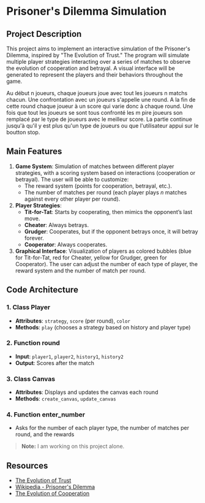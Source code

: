 # Prisoner's Dilemma Simulation  

## Project Description  
This project aims to implement an interactive simulation of the Prisoner's Dilemma, inspired by "The Evolution of Trust." The program will simulate multiple player strategies interacting over a series of matches to observe the evolution of cooperation and betrayal. A visual interface will be generated to represent the players and their behaviors throughout the game.

 Au début n joueurs, chaque joueurs joue avec tout les joueurs n matchs chacun. Une confrontation avec un joueurs s'appelle une round. A la fin de cette round chaque joueur à un score qui varie donc à chaque round. Une fois que tout les joueurs se sont tous confronté les m pire joueurs son remplacé par le type de joueurs avec le meilleur score. La partie continue jusqu'à qu'il y est plus qu'un type de joueurs ou que l'utilisateur appui sur le boutton stop.
## Main Features  
1. **Game System**: Simulation of matches between different player strategies, with a scoring system based on interactions (cooperation or betrayal). The user will be able to customize:  
   - The reward system (points for cooperation, betrayal, etc.).  
   - The number of matches per round (each player plays *n* matches against every other player per round).  
2. **Player Strategies**:  
   - **Tit-for-Tat**: Starts by cooperating, then mimics the opponent’s last move.  
   - **Cheater**: Always betrays.  
   - **Grudger**: Cooperates, but if the opponent betrays once, it will betray forever.  
   - **Cooperator**: Always cooperates.  
3. **Graphical Interface**: Visualization of players as colored bubbles (blue for Tit-for-Tat, red for Cheater, yellow for Grudger, green for Cooperator). The user can adjust the number of each type of player, the  reward system  and the number of match per round.  


## Code Architecture

### 1. Class Player  
- **Attributes**: `strategy`, `score` (per round), `color`  
- **Methods**: `play` (chooses a strategy based on history and player type)  

### 2. Function round  
- **Input**: `player1`, `player2`, `history1`, `history2`  
- **Output**: Scores after the match  

### 3. Class Canvas  
- **Attributes**: Displays and updates the canvas each round  
- **Methods**: `create_canvas`, `update_canvas`  

### 4. Function enter_number  
- Asks for the number of each player type, the number of matches per round, and the rewards  

> **Note:** I am working on this project alone.

## Resources  
- [The Evolution of Trust](https://ncase.me/trust/)
- [Wikipedia - Prisoner's Dilemma](https://en.wikipedia.org/wiki/Prisoner%27s_dilemma)  
- [The Evolution of Cooperation](https://en.wikipedia.org/wiki/The_Evolution_of_Cooperation)  
